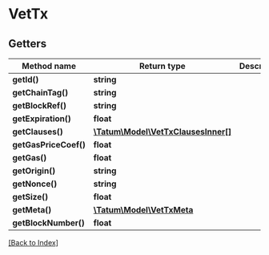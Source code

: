 # VetTx

## Getters

Method name | Return type | Description | Notes
------------ | ------------- | ------------- | -------------
**getId()** | **string** |  | [optional]
**getChainTag()** | **string** |  | [optional]
**getBlockRef()** | **string** |  | [optional]
**getExpiration()** | **float** |  | [optional]
**getClauses()** | [**\Tatum\Model\VetTxClausesInner[]**](VetTxClausesInner.md) |  | [optional]
**getGasPriceCoef()** | **float** |  | [optional]
**getGas()** | **float** |  | [optional]
**getOrigin()** | **string** |  | [optional]
**getNonce()** | **string** |  | [optional]
**getSize()** | **float** |  | [optional]
**getMeta()** | [**\Tatum\Model\VetTxMeta**](VetTxMeta.md) |  | [optional]
**getBlockNumber()** | **float** |  | [optional]

[[Back to Index]](../index.md)
